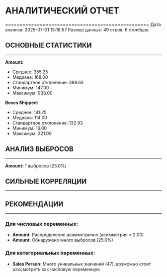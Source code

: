 # АНАЛИТИЧЕСКИЙ ОТЧЕТ
==================================================
Дата анализа: 2025-07-01 13:18:57
Размер данных: 49 строк, 6 столбцов

## ОСНОВНЫЕ СТАТИСТИКИ
------------------------------
**Amount:**
  - Среднее: 355.25
  - Медиана: 168.00
  - Стандартное отклонение: 388.63
  - Минимум: 147.00
  - Максимум: 938.00

**Boxes Shipped:**
  - Среднее: 141.25
  - Медиана: 114.00
  - Стандартное отклонение: 132.93
  - Минимум: 16.00
  - Максимум: 321.00

## АНАЛИЗ ВЫБРОСОВ
------------------------------
**Amount:** 1 выбросов (25.0%)

## СИЛЬНЫЕ КОРРЕЛЯЦИИ
------------------------------

## РЕКОМЕНДАЦИИ
------------------------------
### Для числовых переменных:
- **Amount**: Распределение асимметрично (асимметрия = 2.00)
- **Amount**: Обнаружено много выбросов (25.0%)
### Для категориальных переменных:
- **Sales Person**: Много уникальных значений (47), возможно стоит рассмотреть как числовую переменную